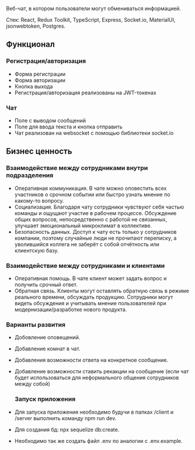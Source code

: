 Веб-чат, в котором пользователи могут обмениваться информацией.

Стек: React, Redux Toolkit, TypeScript, Express, Socket.io, MaterialUI, jsonwebtoken, Postgres.

## Функционал

### Регистрация/авторизация

* Форма регистрации
* Форма авторизации
* Кнопка выхода
* Регистрация/авторизация реализованы на JWT-токенах 

### Чат

* Поле с выводом сообщений
* Поле для ввода текста и кнопка отправить
* Чат реализован на websocket с помощью библиотеки socket.io

## Бизнес ценность

### Взаимодействие между сотрудниками внутри подразделения

* Оперативная коммуникация. В чате можно оповестить всех участников о срочном событии или быстро узнать мнение по какому-то вопросу.
* Социализация. Благодаря чату сотрудники чувствуют себя частью команды и ощущают участие в рабочем процессе. Обсуждение общих вопросов, непосредственно с работой не связанных, улучшает эмоциональный микроклимат в коллективе.
* Безопасность данных. Доступ к чату есть только у сотрудников компании, поэтому случайные люди не прочитают переписку, а уволившийся коллега не заберёт с собой отчётность или клиентскую базу. 

### Взаимодействие между сотрудниками и клиентами

* Оперативная помощь. В чате клиент может задать вопрос и получить срочный ответ.
* Обратная связь. Клиенты могут оставлять обратную связь в режиме реального времени, обсуждать продукцию. Сотрудники могут видеть обсуждения и учитывать мнение пользователей при модернизации/разработке нового продукта.

### Варианты развития

* Добовление оповещений.
* Добавление комнат в чат.
* Добавления возможности ответа на конкретное сообщение.
* Добавление возможности ставить рекакции на сообщение (если чат будет использоваться для неформального общения сотрудников между собой)

  ### Запуск приложения
  
* Для запуска приложения необходимо будучи в папках /client и /server выполнить команду npm run dev.
* Для создания бд: npx sequelize db:create.
* Необходимо так же создать файл .env по аналогии с .env.example.
